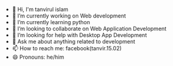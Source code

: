 - 👋 Hi, I'm tanvirul islam
- 🔭 I’m currently working on  Web development
- 🌱 I’m currently learning python
- 👯 I’m looking to collaborate on Web Application Development
- 🤔 I’m looking for help with Desktop App Development
- 💬 Ask me about anything related to development
- 📫 How to reach me: facebook(tanvir.15.02)
- 😄 Pronouns: he/him

<!--
**SmokeyTanvir/SmokeyTanvir** is a ✨ _special_ ✨ repository because its `README.md` (this file) appears on your GitHub profile.

Here are some ideas to get you started:
-->
